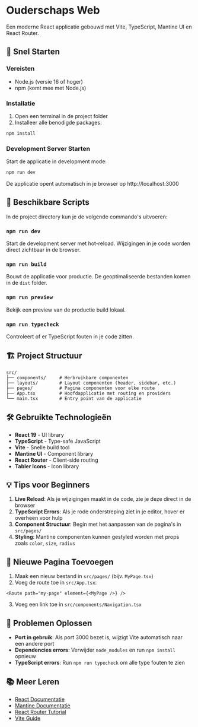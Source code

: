 # Ouderschaps Web

Een moderne React applicatie gebouwd met Vite, TypeScript, Mantine UI en React Router.

## 🚀 Snel Starten

### Vereisten
- Node.js (versie 16 of hoger)
- npm (komt mee met Node.js)

### Installatie

1. Open een terminal in de project folder
2. Installeer alle benodigde packages:
```bash
npm install
```

### Development Server Starten

Start de applicatie in development mode:
```bash
npm run dev
```

De applicatie opent automatisch in je browser op http://localhost:3000

## 📝 Beschikbare Scripts

In de project directory kun je de volgende commando's uitvoeren:

### `npm run dev`
Start de development server met hot-reload. Wijzigingen in je code worden direct zichtbaar in de browser.

### `npm run build`
Bouwt de applicatie voor productie. De geoptimaliseerde bestanden komen in de `dist` folder.

### `npm run preview`
Bekijk een preview van de productie build lokaal.

### `npm run typecheck`
Controleert of er TypeScript fouten in je code zitten.

## 🏗️ Project Structuur

```
src/
├── components/     # Herbruikbare componenten
├── layouts/        # Layout componenten (header, sidebar, etc.)
├── pages/          # Pagina componenten voor elke route
├── App.tsx         # Hoofdapplicatie met routing en providers
└── main.tsx        # Entry point van de applicatie
```

## 🛠️ Gebruikte Technologieën

- **React 19** - UI library
- **TypeScript** - Type-safe JavaScript
- **Vite** - Snelle build tool
- **Mantine UI** - Component library
- **React Router** - Client-side routing
- **Tabler Icons** - Icon library

## 💡 Tips voor Beginners

1. **Live Reload**: Als je wijzigingen maakt in de code, zie je deze direct in de browser
2. **TypeScript Errors**: Als je rode onderstreping ziet in je editor, hover er overheen voor hulp
3. **Component Structuur**: Begin met het aanpassen van de pagina's in `src/pages/`
4. **Styling**: Mantine componenten kunnen gestyled worden met props zoals `color`, `size`, `radius`

## 🎨 Nieuwe Pagina Toevoegen

1. Maak een nieuw bestand in `src/pages/` (bijv. `MyPage.tsx`)
2. Voeg de route toe in `src/App.tsx`:
```tsx
<Route path="my-page" element={<MyPage />} />
```
3. Voeg een link toe in `src/components/Navigation.tsx`

## 🐛 Problemen Oplossen

- **Port in gebruik**: Als port 3000 bezet is, wijzigt Vite automatisch naar een andere port
- **Dependencies errors**: Verwijder `node_modules` en run `npm install` opnieuw
- **TypeScript errors**: Run `npm run typecheck` om alle type fouten te zien

## 📚 Meer Leren

- [React Documentatie](https://react.dev)
- [Mantine Documentatie](https://mantine.dev)
- [React Router Tutorial](https://reactrouter.com/en/main/start/tutorial)
- [Vite Guide](https://vitejs.dev/guide/)